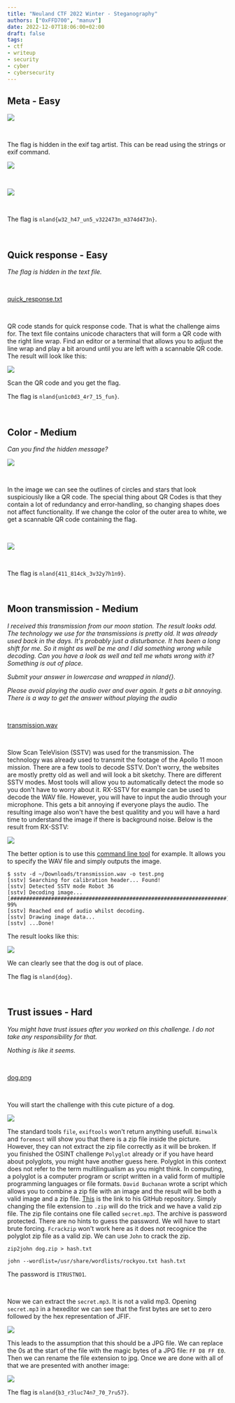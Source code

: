 ```yaml
---
title: "Neuland CTF 2022 Winter - Steganography"
authors: ["0xFFD700", "manuv"]
date: 2022-12-07T18:06:00+02:00
draft: false
tags:
- ctf
- writeup
- security
- cyber
- cybersecurity
---
```


## Meta - Easy

![](/images/neuland-ctf-12-2022/nature.jpg)

</br>

The flag is hidden in the exif tag artist. This can be read using the strings or exif command.

![](/images/neuland-ctf-12-2022/strings.png)

</br>

![](/images/neuland-ctf-12-2022/exif.png)

</br>

The flag is `nland{w32_h47_un5_v322473n_m374d473n}`.

</br>

## Quick response - Easy

*The flag is hidden in the text file.*

<br>

[quick_response.txt](/files/neuland-ctf-12-2022/quick_response.txt)

<br>

QR code stands for quick response code. That is what the challenge aims for. The text file contains unicode characters that will form a QR code with the right line wrap. Find an editor or a terminal that allows you to adjust the line wrap and play a bit around until you are left with a scannable QR code. The result will look like this:

![](/images/neuland-ctf-12-2022/qr_code.png)

Scan the QR code and you get the flag.

The flag is `nland{un1c0d3_4r7_15_fun}`.

<br>

## Color - Medium
*Can you find the hidden message?*

![](/images/neuland-ctf-12-2022/color.png)

</br>

In the image we can see the outlines of circles and stars that look suspiciously like a QR code. The special thing about QR Codes is that they contain a lot of redundancy and error-handling, so changing shapes does not affect functionality. If we change the color of the outer area to white, we get a scannable QR code containing the flag.

</br>

![](/images/neuland-ctf-12-2022/QR-Scan.jpeg)

</br>

The flag is `nland{411_814ck_3v32y7h1n9}`.

<br>

## Moon transmission - Medium

*I received this transmission from our moon station. The result looks odd. The technology we use for the transmissions is pretty old. It was already used back in the days. It's probably just a disturbance. It has been a long shift for me. So it might as well be me and I did something wrong while decoding. Can you have a look as well and tell me whats wrong with it? Something is out of place.*

*Submit your answer in lowercase and wrapped in nland{}.*

*Please avoid playing the audio over and over again. It gets a bit annoying. There is a way to get the answer without playing the audio*

<br>

[transmission.wav](/files/neuland-ctf-12-2022/transmission.wav)

<br>

Slow Scan TeleVision (SSTV) was used for the transmission. The technology was already used to transmit the footage of the Apollo 11 moon mission. There are a few tools to decode SSTV. Don't worry, the websites are mostly pretty old as well and will look a bit sketchy. There are different SSTV modes. Most tools will allow you to automatically detect the mode so you don't have to worry about it. RX-SSTV for example can be used to decode the WAV file. However, you will have to input the audio through your microphone. This gets a bit annoying if everyone plays the audio. The resulting image also won't have the best qualitity and you will have a hard time to understand the image if there is background noise. Below is the result from RX-SSTV:

![](/images/neuland-ctf-12-2022/decode_rxsstv.jpg)

The better option is to use this [command line tool](https://github.com/colaclanth/sstv) for example. It allows you to specify the WAV file and simply outputs the image. 

```
$ sstv -d ~/Downloads/transmission.wav -o test.png
[sstv] Searching for calibration header... Found!    
[sstv] Detected SSTV mode Robot 36
[sstv] Decoding image...   [#####################################################################]  99%
[sstv] Reached end of audio whilst decoding.
[sstv] Drawing image data...
[sstv] ...Done!
```

The result looks like this:

![](/images/neuland-ctf-12-2022/decode_cli_sstv.png)

We can clearly see that the dog is out of place.

The flag is `nland{dog}`.

<br>

## Trust issues - Hard

*You might have trust issues after you worked on this challenge. I do not take any responsibility for that.*

*Nothing is like it seems.*

<br>

[dog.png](/images/neuland-ctf-12-2022/dog.png)

<br>

You will start the challenge with this cute picture of a dog. 

![](/images/neuland-ctf-12-2022/dog.png)

The standard tools `file`, `exiftools` won't return anything usefull. `Binwalk` and `foremost` will show you that there is a zip file inside the picture. However, they can not extract the zip file correctly as it will be broken. If you finished the OSINT challenge `Polyglot` already or if you have heard about polyglots, you might have another guess here.
Polyglot in this context does not refer to the term multilingualism as you might think. In computing, a polyglot is a computer program or script written in a valid form of multiple programming languages or file formats. `David Buchanan` wrote a script which allows you to combine a zip file with an image and the result will be both a valid image and a zip file. [This](https://github.com/DavidBuchanan314/tweetable-polyglot-png) is the link to his GitHub repository. Simply changing the file extension to `.zip` will do the trick and we have a valid zip file. The zip file contains one file called `secret.mp3`. The archive is password protected. There are no hints to guess the password. We will have to start brute forcing. `Fcrackzip` won't work here as it does not recognice the polyglot zip file as a valid zip. We can use `John` to crack the zip.

```
zip2john dog.zip > hash.txt
```

```
john --wordlist=/usr/share/wordlists/rockyou.txt hash.txt
```

The password is `ITRUSTNO1`. 

<br>

Now we can extract the `secret.mp3`. It is not a valid mp3. Opening `secret.mp3` in a hexeditor we can see that the first bytes are set to zero followed by the hex representation of JFIF. 

![](/images/neuland-ctf-12-2022/hexeditor.png)

This leads to the assumption that this should be a JPG file. We can replace the 0s at the start of the file with the magic bytes of a JPG file: `FF D8 FF E0`. Then we can rename the file extension to jpg. Once we are done with all of that we are presented with another image:

![](/images/neuland-ctf-12-2022/this_is_fine.jpg)

The flag is `nland{b3_r3luc74n7_70_7ru57}`.
